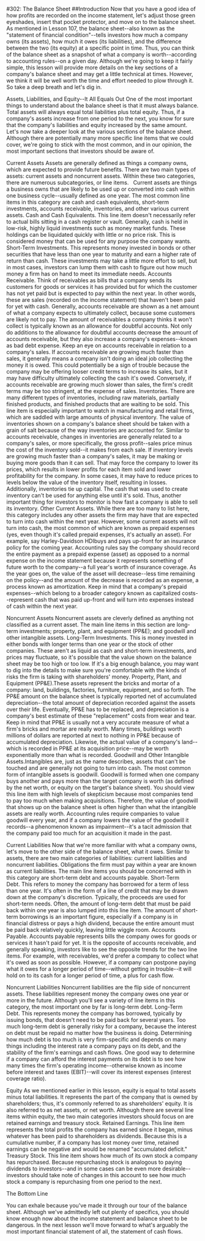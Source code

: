#302: The Balance Sheet
##Introduction
Now that you have a good idea of how profits are recorded on the income statement, let's adjust those green eyeshades, insert that pocket protector, and move on to the balance sheet. As mentioned in Lesson 107, the balance sheet--also known as the "statement of financial condition"--tells investors how much a company owns (its assets), how much it owes (its liabilities), and the difference between the two (its equity) at a specific point in time. Thus, you can think of the balance sheet as a snapshot of what a company is worth--according to accounting rules--on a given day.
Although we're going to keep it fairly simple, this lesson will provide more details on the key sections of a company's balance sheet and may get a little technical at times. However, we think it will be well worth the time and effort needed to plow through it. So take a deep breath and let's dig in.

Assets, Liabilities, and Equity--It All Equals Out
One of the most important things to understand about the balance sheet is that it must always balance. Total assets will always equal total liabilities plus total equity. Thus, if a company's assets increase from one period to the next, you know for sure that the company's liabilities and equity increased by the same amount. 
Let's now take a deeper look at the various sections of the balance sheet. Although there are potentially many more specific line items that we could cover, we're going to stick with the most common, and in our opinion, the most important sections that investors should be aware of.

Current Assets
Assets are generally defined as things a company owns, which are expected to provide future benefits. There are two main types of assets: current assets and noncurrent assets. Within these two categories, there are numerous subcategories, or line items.
 
Current assets are things a business owns that are likely to be used up or converted into cash within one business cycle--usually defined as one year. The most common line items in this category are cash and cash equivalents, short-term investments, accounts receivable, inventories, and other various current assets.
Cash and Cash Equivalents. This line item doesn't necessarily refer to actual bills sitting in a cash register or vault. Generally, cash is held in low-risk, highly liquid investments such as money market funds. These holdings can be liquidated quickly with little or no price risk. This is considered money that can be used for any purpose the company wants.
Short-Term Investments. This represents money invested in bonds or other securities that have less than one year to maturity and earn a higher rate of return than cash. These investments may take a little more effort to sell, but in most cases, investors can lump them with cash to figure out how much money a firm has on hand to meet its immediate needs.
Accounts Receivable. Think of receivables as bills that a company sends its customers for goods or services it has provided but for which the customer has not yet paid but is expected to pay within the next year. In other words, these are sales (recorded on the income statement) that haven't been paid for yet with cash. Generally, accounts receivable are shown as a net amount of what a company expects to ultimately collect, because some customers are likely not to pay. The amount of receivables a company thinks it won't collect is typically known as an allowance for doubtful accounts. Not only do additions to the allowance for doubtful accounts decrease the amount of accounts receivable, but they also increase a company's expenses--known as bad debt expense.
Keep an eye on accounts receivable in relation to a company's sales. If accounts receivable are growing much faster than sales, it generally means a company isn't doing an ideal job collecting the money it is owed. This could potentially be a sign of trouble because the company may be offering looser credit terms to increase its sales, but it may have difficulty ultimately collecting the cash it's owed. Conversely, if accounts receivable are growing much slower than sales, the firm's credit terms may be too stringent, at the expense of sales.
Inventories. There are many different types of inventories, including raw materials, partially finished products, and finished products that are waiting to be sold. This line item is especially important to watch in manufacturing and retail firms, which are saddled with large amounts of physical inventory.
The value of inventories shown on a company's balance sheet should be taken with a grain of salt because of the way inventories are accounted for. Similar to accounts receivable, changes in inventories are generally related to a company's sales, or more specifically, the gross profit--sales price minus the cost of the inventory sold--it makes from each sale. If inventory levels are growing much faster than a company's sales, it may be making or buying more goods than it can sell. That may force the company to lower its prices, which results in lower profits for each item sold and lower profitability for the company. In some cases, it may have to reduce prices to levels below the value of the inventory itself, resulting in losses.
Additionally, inventories tie up capital. The cash that was used to create inventory can't be used for anything else until it's sold. Thus, another important thing for investors to monitor is how fast a company is able to sell its inventory.
Other Current Assets. While there are too many to list here, this category includes any other assets the firm may have that are expected to turn into cash within the next year. However, some current assets will not turn into cash, the most common of which are known as prepaid expenses (yes, even though it's called prepaid expenses, it's actually an asset). For example, say Harley-Davidson HDIbuys and pays up-front for an insurance policy for the coming year. Accounting rules say the company should record the entire payment as a prepaid expense (asset) as opposed to a normal expense on the income statement because it represents something of future worth to the company--a full year's worth of insurance coverage. As the year goes on, the value of the asset will decrease--less time remaining on the policy--and the amount of the decrease is recorded as an expense, a process known as amortization. Keep in mind that a company's prepaid expenses--which belong to a broader category known as capitalized costs--represent cash that was paid up-front and will turn into expenses instead of cash within the next year.

Noncurrent Assets
Noncurrent assets are cleverly defined as anything not classified as a current asset. The main line items in this section are long-term investments; property, plant, and equipment (PP&E); and goodwill and other intangible assets.
Long-Term Investments. This is money invested in either bonds with longer terms than one year or the stock of other companies. These aren't as liquid as cash and short-term investments, and prices may fluctuate, so it's possible that the value shown on the balance sheet may be too high or too low. If it's a big enough balance, you may want to dig into the details to make sure you're comfortable with the kinds of risks the firm is taking with shareholders' money.
Property, Plant, and Equipment (PP&E).These assets represent the bricks and mortar of a company: land, buildings, factories, furniture, equipment, and so forth. The PP&E amount on the balance sheet is typically reported net of accumulated depreciation--the total amount of depreciation recorded against the assets over their life. Eventually, PP&E has to be replaced, and depreciation is a company's best estimate of these "replacement" costs from wear and tear. Keep in mind that PP&E is usually not a very accurate measure of what a firm's bricks and mortar are really worth. Many times, buildings worth millions of dollars are reported at next to nothing in PP&E because of accumulated depreciation. Likewise, the actual value of a company's land--which is recorded in PP&E at its acquisition price--may be worth exponentially more than what is recorded.
Goodwill and Other Intangible Assets.Intangibles are, just as the name describes, assets that can't be touched and are generally not going to turn into cash. The most common form of intangible assets is goodwill. Goodwill is formed when one company buys another and pays more than the target company is worth (as defined by the net worth, or equity on the target's balance sheet).
You should view this line item with high levels of skepticism because most companies tend to pay too much when making acquisitions. Therefore, the value of goodwill that shows up on the balance sheet is often higher than what the intangible assets are really worth. Accounting rules require companies to value goodwill every year, and if a company lowers the value of the goodwill it records--a phenomenon known as impairment--it's a tacit admission that the company paid too much for an acquisition it made in the past.

Current Liabilities
Now that we're more familiar with what a company owns, let's move to the other side of the balance sheet, what it owes. Similar to assets, there are two main categories of liabilities: current liabilities and noncurrent liabilities.
Obligations the firm must pay within a year are known as current liabilities. The main line items you should be concerned with in this category are short-term debt and accounts payable.
Short-Term Debt. This refers to money the company has borrowed for a term of less than one year. It's often in the form of a line of credit that may be drawn down at the company's discretion. Typically, the proceeds are used for short-term needs. Often, the amount of long-term debt that must be paid back within one year is also lumped into this line item. The amount of short-term borrowings is an important figure, especially if a company is in financial distress or pays a high dividend, because the entire amount must be paid back relatively quickly, leaving little wiggle room.
Accounts Payable. Accounts payable represents bills the company owes for goods or services it hasn't paid for yet. It is the opposite of accounts receivable, and generally speaking, investors like to see the opposite trends for the two line items. For example, with receivables, we'd prefer a company to collect what it's owed as soon as possible. However, if a company can postpone paying what it owes for a longer period of time--without getting in trouble--it will hold on to its cash for a longer period of time, a plus for cash flow.

Noncurrent Liabilities
Noncurrent liabilities are the flip side of noncurrent assets. These liabilities represent money the company owes one year or more in the future. Although you'll see a variety of line items in this category, the most important one by far is long-term debt.
Long-Term Debt. This represents money the company has borrowed, typically by issuing bonds, that doesn't need to be paid back for several years. Too much long-term debt is generally risky for a company, because the interest on debt must be repaid no matter how the business is doing. Determining how much debt is too much is very firm-specific and depends on many things including the interest rate a company pays on its debt, and the stability of the firm's earnings and cash flows. One good way to determine if a company can afford the interest payments on its debt is to see how many times the firm's operating income--otherwise known as income before interest and taxes (EBIT)--will cover its interest expenses (interest coverage ratio).

Equity
As we mentioned earlier in this lesson, equity is equal to total assets minus total liabilities. It represents the part of the company that is owned by shareholders; thus, it's commonly referred to as shareholders' equity. It is also referred to as net assets, or net worth. Although there are several line items within equity, the two main categories investors should focus on are retained earnings and treasury stock.
Retained Earnings. This line item represents the total profits the company has earned since it began, minus whatever has been paid to shareholders as dividends. Because this is a cumulative number, if a company has lost money over time, retained earnings can be negative and would be renamed "accumulated deficit."
Treasury Stock. This line item shows how much of its own stock a company has repurchased. Because repurchasing stock is analogous to paying dividends to investors--and in some cases can be even more desirable--investors should take note of changes in this account to see how much stock a company is repurchasing from one period to the next.

The Bottom Line

You can exhale because you've made it through our tour of the balance sheet. Although we've admittedly left out plenty of specifics, you should know enough now about the income statement and balance sheet to be dangerous.
In the next lesson we'll move forward to what's arguably the most important financial statement of all, the statement of cash flows.

